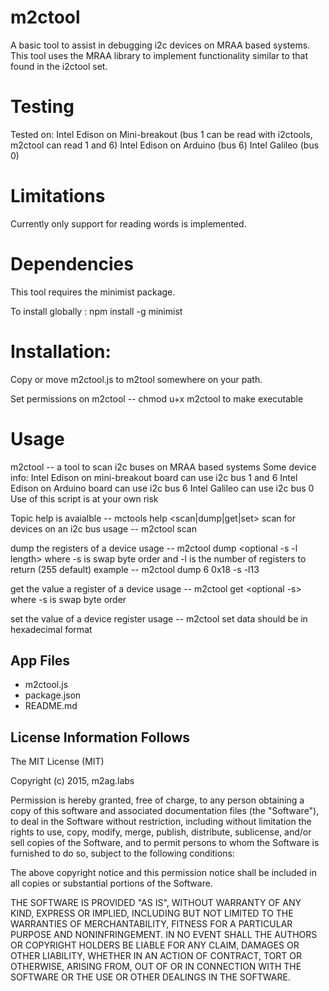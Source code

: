 m2ctool
============================
A basic tool to assist in debugging i2c devices on MRAA based systems. This tool uses the MRAA library to implement functionality
similar to that found in the i2ctool set. 

Testing 
============================
Tested on:
Intel Edison on Mini-breakout (bus 1 can be read with i2ctools, m2ctool can read 1 and 6)
Intel Edison on Arduino (bus 6)
Intel Galileo (bus 0)

Limitations
===========================
Currently only support for reading words is implemented.

Dependencies
===========================
This tool requires the minimist package. 

To install globally : 
	npm install -g minimist 


Installation:
==========================
Copy or move m2ctool.js to m2tool somewhere on your path. 

Set permissions on m2ctool -- chmod u+x m2ctool to make executable
 
Usage
=========================
m2ctool -- a tool to scan i2c buses on MRAA based systems
Some device info:
Intel Edison on mini-breakout board can use i2c bus 1 and 6
Intel Edison on Arduino board can use i2c bus 6
Intel Galileo can use i2c bus 0
Use of this script is at your own risk

Topic help is avaialble -- mctools help <scan|dump|get|set>
scan for devices on an i2c bus
usage -- m2ctool scan <bus number>

dump  the registers of a device
usage -- m2ctool dump <bus number> <device address> <optional -s -l length>
where -s is swap byte order and -l is the number of registers to return (255 default)
example -- m2ctool dump 6 0x18 -s -l13

get the value a register of a device
usage -- m2ctool get <bus number> <device address> <register address> <optional -s>
where -s is swap byte order

set the value of a device register
usage -- m2ctool set <bus number> <device address> <register address> <data>
data should be in hexadecimal format


 App Files
---------------------------
* m2ctool.js
* package.json
* README.md

License Information Follows
---------------------------
The MIT License (MIT)

Copyright (c) 2015, m2ag.labs

Permission is hereby granted, free of charge, to any person obtaining a copy
of this software and associated documentation files (the "Software"), to deal
in the Software without restriction, including without limitation the rights
to use, copy, modify, merge, publish, distribute, sublicense, and/or sell
copies of the Software, and to permit persons to whom the Software is
furnished to do so, subject to the following conditions:

The above copyright notice and this permission notice shall be included in
all copies or substantial portions of the Software.

THE SOFTWARE IS PROVIDED "AS IS", WITHOUT WARRANTY OF ANY KIND, EXPRESS OR
IMPLIED, INCLUDING BUT NOT LIMITED TO THE WARRANTIES OF MERCHANTABILITY,
FITNESS FOR A PARTICULAR PURPOSE AND NONINFRINGEMENT. IN NO EVENT SHALL THE
AUTHORS OR COPYRIGHT HOLDERS BE LIABLE FOR ANY CLAIM, DAMAGES OR OTHER
LIABILITY, WHETHER IN AN ACTION OF CONTRACT, TORT OR OTHERWISE, ARISING FROM,
OUT OF OR IN CONNECTION WITH THE SOFTWARE OR THE USE OR OTHER DEALINGS IN
THE SOFTWARE.